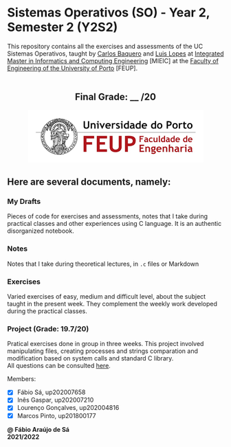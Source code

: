 # Sistemas Operativos (SO) - Year 2, Semester 2 (Y2S2)

This repository contains all the exercises and assessments of the UC Sistemas Operativos, taught by [Carlos Baquero](https://sigarra.up.pt/feup/pt/func_geral.formview?p_codigo=666857) and [Luis Lopes](https://sigarra.up.pt/fcup/pt/func_geral.formview?p_codigo=203540) at [Integrated Master in Informatics and Computing Engineering](https://sigarra.up.pt/feup/pt/cur_geral.cur_view?pv_curso_id=742) [MIEIC] at the [Faculty of Engineering of the University of Porto](https://sigarra.up.pt/feup/pt/web_page.Inicial) [FEUP]. <br> <br>

<h2 align = "center" >Final Grade: __ /20</h2>
<p align = "center" >
  <img 
       title = "FEUP logo"
       src = "Images//FEUP_Logo.png" 
       alt = "FEUP Logo" 
       />
</p>

## Here are several documents, namely:

### My Drafts <br/>
Pieces of code for exercises and assessments, notes that I take during practical classes and other experiences using C language. It is an authentic disorganized notebook. <br>

### Notes
Notes that I take during theoretical lectures, in `.c` files or Markdown <br>

### Exercises
Varied exercises of easy, medium and difficult level, about the subject taught in the present week. They complement the weekly work developed during the practical classes. <br>

### Project (Grade: 19.7/20)

Pratical exercises done in group in three weeks. This project involved manipulating files, creating processes and strings comparation and modification based on system calls and standard C library. <br>
All questions can be consulted [here](/Project/Enunciado.pdf).

Members:
- [x] Fábio Sá, up202007658 
- [x] Inês Gaspar, up202007210 
- [x] Lourenço Gonçalves, up202004816 
- [x] Marcos Pinto, up201800177

**@ Fábio Araújo de Sá** <br>
**2021/2022**
